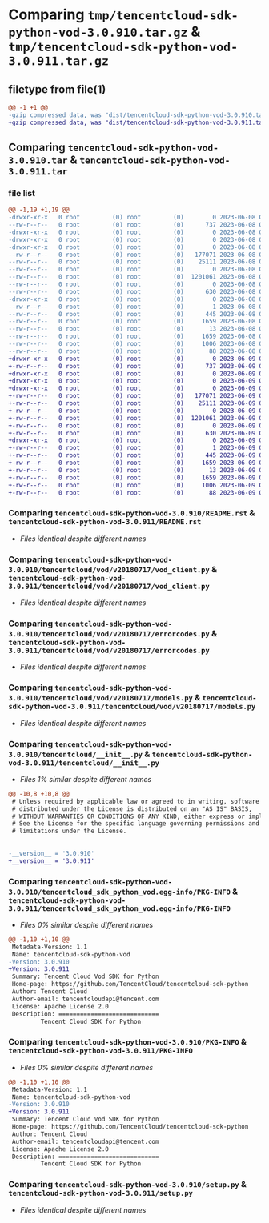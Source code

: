 # Comparing `tmp/tencentcloud-sdk-python-vod-3.0.910.tar.gz` & `tmp/tencentcloud-sdk-python-vod-3.0.911.tar.gz`

## filetype from file(1)

```diff
@@ -1 +1 @@
-gzip compressed data, was "dist/tencentcloud-sdk-python-vod-3.0.910.tar", last modified: Thu Jun  8 09:24:49 2023, max compression
+gzip compressed data, was "dist/tencentcloud-sdk-python-vod-3.0.911.tar", last modified: Fri Jun  9 02:31:22 2023, max compression
```

## Comparing `tencentcloud-sdk-python-vod-3.0.910.tar` & `tencentcloud-sdk-python-vod-3.0.911.tar`

### file list

```diff
@@ -1,19 +1,19 @@
-drwxr-xr-x   0 root         (0) root         (0)        0 2023-06-08 09:24:49.000000 tencentcloud-sdk-python-vod-3.0.910/
--rw-r--r--   0 root         (0) root         (0)      737 2023-06-08 09:24:49.000000 tencentcloud-sdk-python-vod-3.0.910/README.rst
-drwxr-xr-x   0 root         (0) root         (0)        0 2023-06-08 09:24:49.000000 tencentcloud-sdk-python-vod-3.0.910/tencentcloud/
-drwxr-xr-x   0 root         (0) root         (0)        0 2023-06-08 09:24:49.000000 tencentcloud-sdk-python-vod-3.0.910/tencentcloud/vod/
-drwxr-xr-x   0 root         (0) root         (0)        0 2023-06-08 09:24:49.000000 tencentcloud-sdk-python-vod-3.0.910/tencentcloud/vod/v20180717/
--rw-r--r--   0 root         (0) root         (0)   177071 2023-06-08 09:24:49.000000 tencentcloud-sdk-python-vod-3.0.910/tencentcloud/vod/v20180717/vod_client.py
--rw-r--r--   0 root         (0) root         (0)    25111 2023-06-08 09:24:49.000000 tencentcloud-sdk-python-vod-3.0.910/tencentcloud/vod/v20180717/errorcodes.py
--rw-r--r--   0 root         (0) root         (0)        0 2023-06-08 09:24:49.000000 tencentcloud-sdk-python-vod-3.0.910/tencentcloud/vod/v20180717/__init__.py
--rw-r--r--   0 root         (0) root         (0)  1201061 2023-06-08 09:24:49.000000 tencentcloud-sdk-python-vod-3.0.910/tencentcloud/vod/v20180717/models.py
--rw-r--r--   0 root         (0) root         (0)        0 2023-06-08 09:24:49.000000 tencentcloud-sdk-python-vod-3.0.910/tencentcloud/vod/__init__.py
--rw-r--r--   0 root         (0) root         (0)      630 2023-06-08 09:24:49.000000 tencentcloud-sdk-python-vod-3.0.910/tencentcloud/__init__.py
-drwxr-xr-x   0 root         (0) root         (0)        0 2023-06-08 09:24:49.000000 tencentcloud-sdk-python-vod-3.0.910/tencentcloud_sdk_python_vod.egg-info/
--rw-r--r--   0 root         (0) root         (0)        1 2023-06-08 09:24:49.000000 tencentcloud-sdk-python-vod-3.0.910/tencentcloud_sdk_python_vod.egg-info/dependency_links.txt
--rw-r--r--   0 root         (0) root         (0)      445 2023-06-08 09:24:49.000000 tencentcloud-sdk-python-vod-3.0.910/tencentcloud_sdk_python_vod.egg-info/SOURCES.txt
--rw-r--r--   0 root         (0) root         (0)     1659 2023-06-08 09:24:49.000000 tencentcloud-sdk-python-vod-3.0.910/tencentcloud_sdk_python_vod.egg-info/PKG-INFO
--rw-r--r--   0 root         (0) root         (0)       13 2023-06-08 09:24:49.000000 tencentcloud-sdk-python-vod-3.0.910/tencentcloud_sdk_python_vod.egg-info/top_level.txt
--rw-r--r--   0 root         (0) root         (0)     1659 2023-06-08 09:24:49.000000 tencentcloud-sdk-python-vod-3.0.910/PKG-INFO
--rw-r--r--   0 root         (0) root         (0)     1006 2023-06-08 09:24:49.000000 tencentcloud-sdk-python-vod-3.0.910/setup.py
--rw-r--r--   0 root         (0) root         (0)       88 2023-06-08 09:24:49.000000 tencentcloud-sdk-python-vod-3.0.910/setup.cfg
+drwxr-xr-x   0 root         (0) root         (0)        0 2023-06-09 02:31:22.000000 tencentcloud-sdk-python-vod-3.0.911/
+-rw-r--r--   0 root         (0) root         (0)      737 2023-06-09 02:31:22.000000 tencentcloud-sdk-python-vod-3.0.911/README.rst
+drwxr-xr-x   0 root         (0) root         (0)        0 2023-06-09 02:31:22.000000 tencentcloud-sdk-python-vod-3.0.911/tencentcloud/
+drwxr-xr-x   0 root         (0) root         (0)        0 2023-06-09 02:31:22.000000 tencentcloud-sdk-python-vod-3.0.911/tencentcloud/vod/
+drwxr-xr-x   0 root         (0) root         (0)        0 2023-06-09 02:31:22.000000 tencentcloud-sdk-python-vod-3.0.911/tencentcloud/vod/v20180717/
+-rw-r--r--   0 root         (0) root         (0)   177071 2023-06-09 02:31:22.000000 tencentcloud-sdk-python-vod-3.0.911/tencentcloud/vod/v20180717/vod_client.py
+-rw-r--r--   0 root         (0) root         (0)    25111 2023-06-09 02:31:22.000000 tencentcloud-sdk-python-vod-3.0.911/tencentcloud/vod/v20180717/errorcodes.py
+-rw-r--r--   0 root         (0) root         (0)        0 2023-06-09 02:31:22.000000 tencentcloud-sdk-python-vod-3.0.911/tencentcloud/vod/v20180717/__init__.py
+-rw-r--r--   0 root         (0) root         (0)  1201061 2023-06-09 02:31:22.000000 tencentcloud-sdk-python-vod-3.0.911/tencentcloud/vod/v20180717/models.py
+-rw-r--r--   0 root         (0) root         (0)        0 2023-06-09 02:31:22.000000 tencentcloud-sdk-python-vod-3.0.911/tencentcloud/vod/__init__.py
+-rw-r--r--   0 root         (0) root         (0)      630 2023-06-09 02:31:22.000000 tencentcloud-sdk-python-vod-3.0.911/tencentcloud/__init__.py
+drwxr-xr-x   0 root         (0) root         (0)        0 2023-06-09 02:31:22.000000 tencentcloud-sdk-python-vod-3.0.911/tencentcloud_sdk_python_vod.egg-info/
+-rw-r--r--   0 root         (0) root         (0)        1 2023-06-09 02:31:22.000000 tencentcloud-sdk-python-vod-3.0.911/tencentcloud_sdk_python_vod.egg-info/dependency_links.txt
+-rw-r--r--   0 root         (0) root         (0)      445 2023-06-09 02:31:22.000000 tencentcloud-sdk-python-vod-3.0.911/tencentcloud_sdk_python_vod.egg-info/SOURCES.txt
+-rw-r--r--   0 root         (0) root         (0)     1659 2023-06-09 02:31:22.000000 tencentcloud-sdk-python-vod-3.0.911/tencentcloud_sdk_python_vod.egg-info/PKG-INFO
+-rw-r--r--   0 root         (0) root         (0)       13 2023-06-09 02:31:22.000000 tencentcloud-sdk-python-vod-3.0.911/tencentcloud_sdk_python_vod.egg-info/top_level.txt
+-rw-r--r--   0 root         (0) root         (0)     1659 2023-06-09 02:31:22.000000 tencentcloud-sdk-python-vod-3.0.911/PKG-INFO
+-rw-r--r--   0 root         (0) root         (0)     1006 2023-06-09 02:31:22.000000 tencentcloud-sdk-python-vod-3.0.911/setup.py
+-rw-r--r--   0 root         (0) root         (0)       88 2023-06-09 02:31:22.000000 tencentcloud-sdk-python-vod-3.0.911/setup.cfg
```

### Comparing `tencentcloud-sdk-python-vod-3.0.910/README.rst` & `tencentcloud-sdk-python-vod-3.0.911/README.rst`

 * *Files identical despite different names*

### Comparing `tencentcloud-sdk-python-vod-3.0.910/tencentcloud/vod/v20180717/vod_client.py` & `tencentcloud-sdk-python-vod-3.0.911/tencentcloud/vod/v20180717/vod_client.py`

 * *Files identical despite different names*

### Comparing `tencentcloud-sdk-python-vod-3.0.910/tencentcloud/vod/v20180717/errorcodes.py` & `tencentcloud-sdk-python-vod-3.0.911/tencentcloud/vod/v20180717/errorcodes.py`

 * *Files identical despite different names*

### Comparing `tencentcloud-sdk-python-vod-3.0.910/tencentcloud/vod/v20180717/models.py` & `tencentcloud-sdk-python-vod-3.0.911/tencentcloud/vod/v20180717/models.py`

 * *Files identical despite different names*

### Comparing `tencentcloud-sdk-python-vod-3.0.910/tencentcloud/__init__.py` & `tencentcloud-sdk-python-vod-3.0.911/tencentcloud/__init__.py`

 * *Files 1% similar despite different names*

```diff
@@ -10,8 +10,8 @@
 # Unless required by applicable law or agreed to in writing, software
 # distributed under the License is distributed on an "AS IS" BASIS,
 # WITHOUT WARRANTIES OR CONDITIONS OF ANY KIND, either express or implied.
 # See the License for the specific language governing permissions and
 # limitations under the License.
 
 
-__version__ = '3.0.910'
+__version__ = '3.0.911'
```

### Comparing `tencentcloud-sdk-python-vod-3.0.910/tencentcloud_sdk_python_vod.egg-info/PKG-INFO` & `tencentcloud-sdk-python-vod-3.0.911/tencentcloud_sdk_python_vod.egg-info/PKG-INFO`

 * *Files 0% similar despite different names*

```diff
@@ -1,10 +1,10 @@
 Metadata-Version: 1.1
 Name: tencentcloud-sdk-python-vod
-Version: 3.0.910
+Version: 3.0.911
 Summary: Tencent Cloud Vod SDK for Python
 Home-page: https://github.com/TencentCloud/tencentcloud-sdk-python
 Author: Tencent Cloud
 Author-email: tencentcloudapi@tencent.com
 License: Apache License 2.0
 Description: ============================
         Tencent Cloud SDK for Python
```

### Comparing `tencentcloud-sdk-python-vod-3.0.910/PKG-INFO` & `tencentcloud-sdk-python-vod-3.0.911/PKG-INFO`

 * *Files 0% similar despite different names*

```diff
@@ -1,10 +1,10 @@
 Metadata-Version: 1.1
 Name: tencentcloud-sdk-python-vod
-Version: 3.0.910
+Version: 3.0.911
 Summary: Tencent Cloud Vod SDK for Python
 Home-page: https://github.com/TencentCloud/tencentcloud-sdk-python
 Author: Tencent Cloud
 Author-email: tencentcloudapi@tencent.com
 License: Apache License 2.0
 Description: ============================
         Tencent Cloud SDK for Python
```

### Comparing `tencentcloud-sdk-python-vod-3.0.910/setup.py` & `tencentcloud-sdk-python-vod-3.0.911/setup.py`

 * *Files identical despite different names*

